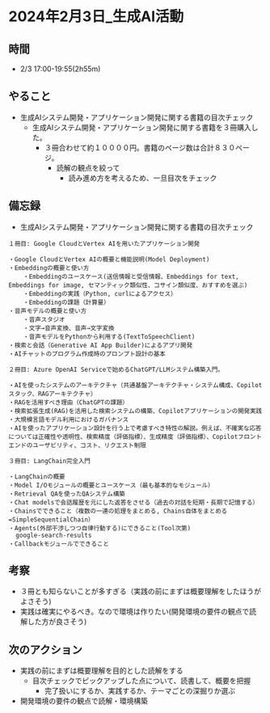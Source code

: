 # 2024年2月3日_生成AI活動

## 時間

- 2/3 17:00-19:55(2h55m)

## やること

- 生成AIシステム開発・アプリケーション開発に関する書籍の目次チェック
  - 生成AIシステム開発・アプリケーション開発に関する書籍を３冊購入した。
    - ３冊合わせて約１００００円。書籍のページ数は合計８３０ページ。
      - 読解の観点を絞って
        - 読み進め方を考えるため、一旦目次をチェック

## 備忘録

- 生成AIシステム開発・アプリケーション開発に関する書籍の目次チェック

```
１冊目: Google CloudとVertex AIを用いたアプリケーション開発

・Google CloudとVertex AIの概要と機能説明(Model Deployment)
・Embeddingの概要と使い方
    ・Embeddingのユースケース(送信情報と受信情報、Embeddings for text, Embeddings for image, セマンティック類似性、コサイン類似度、おすすめを選ぶ)
    ・Embeddingの実践（Python, curlによるアクセス）
    ・Embeddingの課題（計算量）
・音声モデルの概要と使い方
    ・音声スタジオ
    ・文字→音声変換、音声→文字変換
    ・音声モデルをPythonから利用する(TextToSpeechClient)
・検索と会話（Generative AI App Builder)によるアプリ開発
・AIチャットのプログラム作成時のプロンプト設計の基本

２冊目: Azure OpenAI Serviceで始めるChatGPT/LLMシステム構築入門。

・AIを使ったシステムのアーキテクチャ（共通基盤アーキテクチャ・システム構成、Copilotスタック、RAGアーキテクチャ）
・RAGを活用すべき理由（ChatGPTの課題）
・検索拡張生成(RAG)を活用した検索システムの構築、Copilotアプリケーションの開発実践
・大規模言語モデル利用におけるガバナンス
・AIを使ったアプリケーション設計を行う上で考慮すべき特性の解説。例えば、不確実な応答については正確性や透明性、検索精度（評価指標）、生成精度（評価指標）、Copilotフロントエンドのユーザビリティ、コスト、リクエスト制限

３冊目: LangChain完全入門

・LangChainの概要
・Model I/Oモジュールの概要とユースケース（最も基本的なモジュール）
・Retrieval QAを使ったQAシステム構築
・Chat modelsで会話履歴を元にした返答をさせる（過去の対話を短期・長期で記憶する）
・Chainsでできること（複数の一連の処理をまとめる, Chains自体をまとめる=SimpleSequentialChain）
・Agents(外部干渉しつつ自律行動する)にできること(Tool次第)
  google-search-results
・Callbackモジュールでできること
```

## 考察

- ３冊とも知らないことが多すぎる（実践の前にまずは概要理解をしたほうがよさそう)
- 実践は確実にやるべき。なので環境は作りたい(開発環境の要件の観点で読解した方が良さそう)

## 次のアクション

- 実践の前にまずは概要理解を目的とした読解をする
   - 目次チェックでピックアップした点について、読書して、概要を把握
     - 完了扱いにするか、実践するか、テーマごとの深掘りか選ぶ
- 開発環境の要件の観点で読解・環境構築
